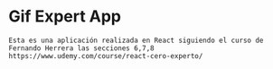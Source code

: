 # Gif Expert App

    Esta es una aplicación realizada en React siguiendo el curso de Fernando Herrera las secciones 6,7,8
    https://www.udemy.com/course/react-cero-experto/